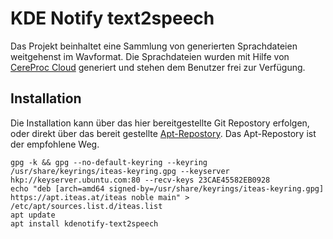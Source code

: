 # KDE Notify text2speech

Das Projekt beinhaltet eine Sammlung von generierten Sprachdateien weitgehenst im Wavformat. Die Sprachdateien wurden mit Hilfe von [CereProc Cloud](https://www.cereproc.com) generiert und stehen dem Benutzer frei zur Verfügung. 

## Installation
Die Installation kann über das hier bereitgestellte Git Repostory erfolgen, oder direkt über das bereit gestellte [Apt-Repostory](https://apt.iteas.at). Das Apt-Repostory ist der empfohlene Weg.

```
gpg -k && gpg --no-default-keyring --keyring /usr/share/keyrings/iteas-keyring.gpg --keyserver hkp://keyserver.ubuntu.com:80 --recv-keys 23CAE45582EB0928
echo "deb [arch=amd64 signed-by=/usr/share/keyrings/iteas-keyring.gpg] https://apt.iteas.at/iteas noble main" > /etc/apt/sources.list.d/iteas.list
apt update
apt install kdenotify-text2speech
```